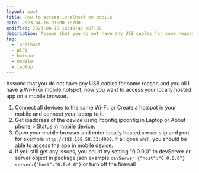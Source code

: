 ```yaml
---
layout: post
title: How to access localhost on mobile
date: 2023-04-16 01:00 +0700
modified: 2023-04-16 16:49:47 +07:00
description: Assume that you do not have any USB cables for some reason and you all I have a Wi-Fi or mobile hotspot, now you want to access your locally hosted app on a mobile browser.
tag:
  - localhost
  - WiFi
  - hotspot
  - mobile
  - laptop
---
```

Assume that you do not have any USB cables for some reason and you all I have a Wi-Fi or mobile hotspot, now you want to access your locally hosted app on a mobile browser.

1.  Connect all devices to the same Wi-Fi, or Create a hotspot in your mobile and connect your laptop to it.
2.  Get ipaddress of the device using ifconfig,ipconfig in Laptop or About phone > Status in mobile device.
3.  Open your mobile browser and enter locally hosted server's ip and port for example `http://192.168.58.33:4000`. If all goes well, you should be able to access the app in mobile device.
4.  If you still get any issues, you could try setting "0.0.0.0" to devServer or server object in package.json example `devServer:{"host":"0.0.0.0"} server:{"host":"0.0.0.0"}` or turn off the firewall


